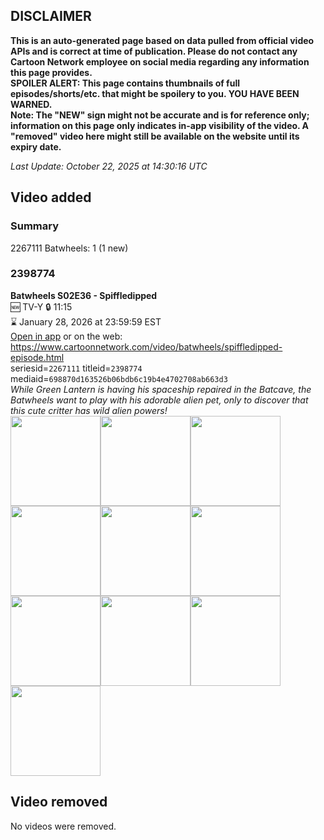 ## DISCLAIMER
**This is an auto-generated page based on data pulled from official video APIs and is correct at time of publication. Please do not contact any Cartoon Network employee on social media regarding any information this page provides.**  
**SPOILER ALERT: This page contains thumbnails of full episodes/shorts/etc. that might be spoilery to you. YOU HAVE BEEN WARNED.**  
**Note: The "NEW" sign might not be accurate and is for reference only; information on this page only indicates in-app visibility of the video. A "removed" video here might still be available on the website until its expiry date.**  

_Last Update: October 22, 2025 at 14:30:16 UTC_
## Video added
### Summary
2267111 Batwheels: 1 (1 new)  
### 2398774
**Batwheels S02E36 - Spiffledipped**  
🆕 TV-Y 🔒 11:15  
⌛ January 28, 2026 at 23:59:59 EST  
[Open in app](https://cnvideo.sercomkc.org/redirector.html?type=cnapp&seriesid=1000000000093702&titleid=2398774&mediaid=698870d163526b06bdb6c19b4e4702708ab663d3) or on the web: https://www.cartoonnetwork.com/video/batwheels/spiffledipped-episode.html  
seriesid=`2267111` titleid=`2398774` mediaid=`698870d163526b06bdb6c19b4e4702708ab663d3`  
_While Green Lantern is having his spaceship repaired in the Batcave, the Batwheels want to play with his adorable alien pet, only to discover that this cute critter has wild alien powers!_  
<a href="https://s3.amazonaws.com/cartoonorchestrator/2398774_001_1280x720.jpg"><img src="https://s3.amazonaws.com/cartoonorchestrator/2398774_001_640x360.jpg" height="144px" /></a><a href="https://s3.amazonaws.com/cartoonorchestrator/2398774_002_1280x720.jpg"><img src="https://s3.amazonaws.com/cartoonorchestrator/2398774_002_640x360.jpg" height="144px" /></a><a href="https://s3.amazonaws.com/cartoonorchestrator/2398774_003_1280x720.jpg"><img src="https://s3.amazonaws.com/cartoonorchestrator/2398774_003_640x360.jpg" height="144px" /></a><a href="https://s3.amazonaws.com/cartoonorchestrator/2398774_004_1280x720.jpg"><img src="https://s3.amazonaws.com/cartoonorchestrator/2398774_004_640x360.jpg" height="144px" /></a><a href="https://s3.amazonaws.com/cartoonorchestrator/2398774_005_1280x720.jpg"><img src="https://s3.amazonaws.com/cartoonorchestrator/2398774_005_640x360.jpg" height="144px" /></a><a href="https://s3.amazonaws.com/cartoonorchestrator/2398774_006_1280x720.jpg"><img src="https://s3.amazonaws.com/cartoonorchestrator/2398774_006_640x360.jpg" height="144px" /></a><a href="https://s3.amazonaws.com/cartoonorchestrator/2398774_007_1280x720.jpg"><img src="https://s3.amazonaws.com/cartoonorchestrator/2398774_007_640x360.jpg" height="144px" /></a><a href="https://s3.amazonaws.com/cartoonorchestrator/2398774_008_1280x720.jpg"><img src="https://s3.amazonaws.com/cartoonorchestrator/2398774_008_640x360.jpg" height="144px" /></a><a href="https://s3.amazonaws.com/cartoonorchestrator/2398774_009_1280x720.jpg"><img src="https://s3.amazonaws.com/cartoonorchestrator/2398774_009_640x360.jpg" height="144px" /></a><a href="https://s3.amazonaws.com/cartoonorchestrator/2398774_010_1280x720.jpg"><img src="https://s3.amazonaws.com/cartoonorchestrator/2398774_010_640x360.jpg" height="144px" /></a>
## Video removed
No videos were removed.  
